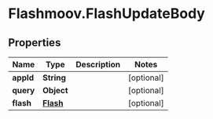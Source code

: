 # Flashmoov.FlashUpdateBody

## Properties
Name | Type | Description | Notes
------------ | ------------- | ------------- | -------------
**appId** | **String** |  | [optional] 
**query** | **Object** |  | [optional] 
**flash** | [**Flash**](Flash.md) |  | [optional] 


